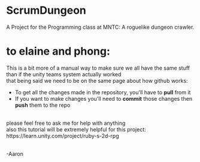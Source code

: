 # ScrumDungeon
A Project for the Programming class at MNTC: A roguelike dungeon crawler.
#

# to elaine and phong:
This is a bit more of a manual way to make sure we all have the same stuff than if the unity teams system actually worked
<br>
that being said we need to be on the same page about how github works:
  - To get all the changes made in the repository, you'll have to **pull** from it
  - If you want to make changes you'll need to **commit** those changes then **push** them to the repo
<br>
please feel free to ask me for help with anything
<br>
also this tutorial will be extremely helpful for this project: https://learn.unity.com/project/ruby-s-2d-rpg

<br>-Aaron
